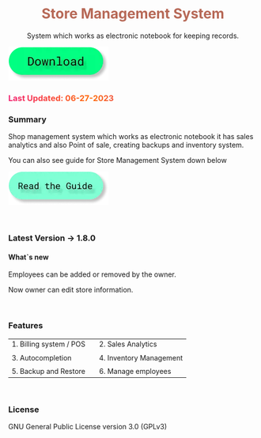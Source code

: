 <h1 style="color: #b76957;" align="center">Store Management System</h1>
<p align = "center">System which works as electronic notebook for keeping records.</p>

<a href="javascript:download('sms')"><img src="/public/images/btn.d.webp" alt=""></a>

<h3 style="background: linear-gradient(to right, #f32170, #ff6b08, #cf23cf, #ef8c22); -webkit-text-fill-color: transparent; background-clip: text; -webkit-background-clip: text; padding-right: 3.5px;">Last Updated: 06-27-2023</h3>

### Summary

Shop management system which works as electronic notebook it has sales analytics and also Point of sale, creating backups and inventory system.

You can also see guide for Store Management System down below

<a href="javascript:startApp('sms_docs')"><img src="/public/images/btn.g.webp" alt=""></a>

<br>

### Latest Version -> 1.8.0

#### What`s new

Employees can be added or removed by the owner.

Now owner can edit store information.

<br>

### Features

|                                    |     |                                         |
| ---------------------------------- | --- | --------------------------------------- |
| 1. Billing system / POS            |     | 2. Sales Analytics                      |
|                                    |     |                                         |
| 3. Autocompletion                  |     | 4. Inventory Management                 |
|                                    |     |                                         |
| 5. Backup and Restore              |     | 6. Manage employees                     |

<br>

### License

GNU General Public License version 3.0 (GPLv3)
